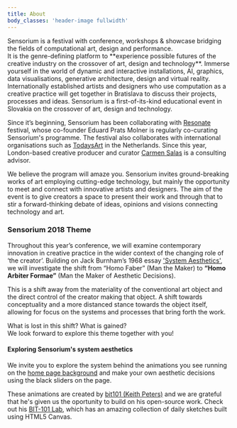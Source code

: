 ```yaml
---
title: About
body_classes: 'header-image fullwidth'
---
```


<div class="f3 f2-ns">
Sensorium is a festival with conference, workshops & showcase bridging the fields of computational art, design and performance.
</div>
It is the genre-defining platform to **experience possible futures of the creative industry on the crossover of art, design and technology**.
Immerse yourself in the world of dynamic and interactive installations, AI, graphics, data visualisations, generative architecture, design and virtual reality. Internationally established artists and designers who use computation as a creative practice will get together in Bratislava to discuss their projects, processes and ideas. Sensorium is a first-of-its-kind educational event in Slovakia on the crossover of art, design and technology.

Since it’s beginning, Sensorium has been collaborating with [Resonate](http://resonate.io) festival, whose co-founder Eduard Prats Molner is regularly co-curating Sensorium's programme. The festival also collaborates with international organisations such as [TodaysArt](http://todaysart.nl) in the Netherlands. Since this year, London-based creative producer and curator [Carmen Salas](http://carmensp.com/) is a consulting advisor.

We believe the program will amaze you. Sensorium invites ground-breaking works of art employing cutting-edge technology, but mainly the opportunity to meet and connect with innovative artists and designers. The aim of the event is to give creators a space to present their work and through that to stir a forward-thinking debate of ideas, opinions and visions connecting technology and art.

### Sensorium 2018 Theme

Throughout this year’s conference, we will examine contemporary innovation in creative practice in the wider context of the changing role of ‘the creator’. Building on Jack Burnham’s 1968 essay ['System Aesthetics'](https://www.are.na/block/2081303), we will investigate the shift from “Homo Faber” (Man the Maker) to **“Homo Arbiter Formae”** (Man the Maker of Aesthetic Decisions). 

This is a shift away from the materiality of the conventional art object and the direct control of the creator making that object. A shift towards conceptuality and a more distanced stance towards the object itself, allowing for focus on the systems and processes that bring forth the work.

What is lost in this shift? What is gained? <br>
We look forward to explore this theme together with you!

#### Exploring Sensorium's system aesthetics

We invite you to explore the system behind the animations you see running on the [home page background](/#about) and make your own aesthetic decisions using the black sliders on the page. 

These animations are created by [bit101 (Keith Peters)](http://www.bit-101.com/) and we are grateful that he's given us the oportunity to build on his open-source work. Check out his [BIT-101 Lab](https://bit101.github.io/lab/thumbs.html), which has an amazing collection of daily sketches built using HTML5 Canvas.



